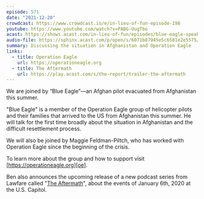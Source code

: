 ```yaml
---
episode: 571
date: "2021-12-20"
crowdcast: https://www.crowdcast.io/e/in-lieu-of-fun-episode-198
youtube: https://www.youtube.com/watch?v=PABG-UugTbo
acast: https://shows.acast.com/in-lieu-of-fun/episodes/blue-eagle-speaks
audio-file: https://sphinx.acast.com/p/open/s/6071b87945e5c6581e2e5575/e/61c73e4139c72500130d06b4/media.mp3
summary: Discussing the situation in Afghanistan and Operation Eagle
links:
  - title: Operation Eagle
    url: https://operationeagle.org
  - title: The Aftermath
    url: https://play.acast.com/s/the-report/trailer-the-aftermath
---
```

We are joined by “Blue Eagle”—an Afghan pilot evacuated from Afghanistan this summer.

"Blue Eagle" is a member of the Operation Eagle group of helicopter pilots and their families that arrived to the US from Afghanistan this summer. He will talk for the first time broadly about the situation in Afghanistan and the difficult resettlement process.

We will also be joined by Maggie Feldman-Piltch, who has worked with Operation Eagle since the beginning of the crisis.

To learn more about the group and how to support visit [https://operationeagle.org][oe].

Ben also announces the upcoming release of a new podcast series from Lawfare called "[The Aftermath][aft]", about the events of January 6th, 2020 at the U.S. Capitol.

[oe]: https://operationeagle.org
[aft]: https://play.acast.com/s/the-report/trailer-the-aftermath
